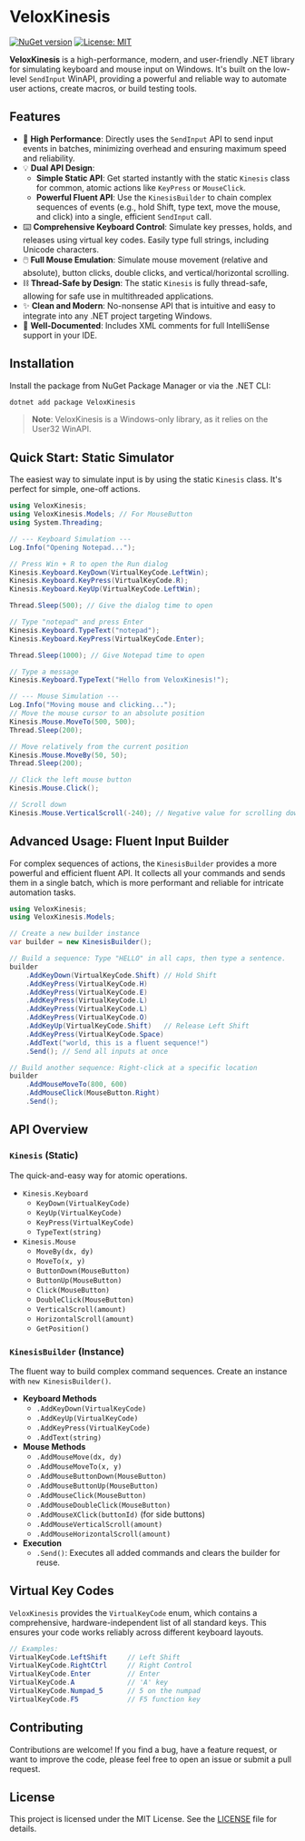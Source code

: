 # VeloxKinesis

[![NuGet version](https://img.shields.io/nuget/v/VeloxKinesis.svg?style=for-the-badge)](https://www.nuget.org/packages/VeloxKinesis/)
[![License: MIT](https://img.shields.io/badge/License-MIT-yellow.svg?style=for-the-badge)](https://github.com/MrRoxandi/VeloxKinesis?tab=MIT-1-ov-file)

**VeloxKinesis** is a high-performance, modern, and user-friendly .NET library for simulating keyboard and mouse input on Windows. It's built on the low-level `SendInput` WinAPI, providing a powerful and reliable way to automate user actions, create macros, or build testing tools.

## Features

- 🚀 **High Performance**: Directly uses the `SendInput` API to send input events in batches, minimizing overhead and ensuring maximum speed and reliability.
- 💡 **Dual API Design**:
  - **Simple Static API**: Get started instantly with the static `Kinesis` class for common, atomic actions like `KeyPress` or `MouseClick`.
  - **Powerful Fluent API**: Use the `KinesisBuilder` to chain complex sequences of events (e.g., hold Shift, type text, move the mouse, and click) into a single, efficient `SendInput` call.
- ⌨️ **Comprehensive Keyboard Control**: Simulate key presses, holds, and releases using virtual key codes. Easily type full strings, including Unicode characters.
- 🖱️ **Full Mouse Emulation**: Simulate mouse movement (relative and absolute), button clicks, double clicks, and vertical/horizontal scrolling.
- ⛓️ **Thread-Safe by Design**: The static `Kinesis` is fully thread-safe, allowing for safe use in multithreaded applications.
- ✨ **Clean and Modern**: No-nonsense API that is intuitive and easy to integrate into any .NET project targeting Windows.
- 📝 **Well-Documented**: Includes XML comments for full IntelliSense support in your IDE.

## Installation

Install the package from NuGet Package Manager or via the .NET CLI:

```sh
dotnet add package VeloxKinesis
```

> **Note**: VeloxKinesis is a Windows-only library, as it relies on the User32 WinAPI.

## Quick Start: Static Simulator

The easiest way to simulate input is by using the static `Kinesis` class. It's perfect for simple, one-off actions.

```csharp
using VeloxKinesis;
using VeloxKinesis.Models; // For MouseButton
using System.Threading;

// --- Keyboard Simulation ---
Log.Info("Opening Notepad...");

// Press Win + R to open the Run dialog
Kinesis.Keyboard.KeyDown(VirtualKeyCode.LeftWin);
Kinesis.Keyboard.KeyPress(VirtualKeyCode.R);
Kinesis.Keyboard.KeyUp(VirtualKeyCode.LeftWin);

Thread.Sleep(500); // Give the dialog time to open

// Type "notepad" and press Enter
Kinesis.Keyboard.TypeText("notepad");
Kinesis.Keyboard.KeyPress(VirtualKeyCode.Enter);

Thread.Sleep(1000); // Give Notepad time to open

// Type a message
Kinesis.Keyboard.TypeText("Hello from VeloxKinesis!");

// --- Mouse Simulation ---
Log.Info("Moving mouse and clicking...");
// Move the mouse cursor to an absolute position
Kinesis.Mouse.MoveTo(500, 500);
Thread.Sleep(200);

// Move relatively from the current position
Kinesis.Mouse.MoveBy(50, 50);
Thread.Sleep(200);

// Click the left mouse button
Kinesis.Mouse.Click();

// Scroll down
Kinesis.Mouse.VerticalScroll(-240); // Negative value for scrolling down
```

## Advanced Usage: Fluent Input Builder

For complex sequences of actions, the `KinesisBuilder` provides a more powerful and efficient fluent API. It collects all your commands and sends them in a single batch, which is more performant and reliable for intricate automation tasks.

```csharp
using VeloxKinesis;
using VeloxKinesis.Models;

// Create a new builder instance
var builder = new KinesisBuilder();

// Build a sequence: Type "HELLO" in all caps, then type a sentence.
builder
    .AddKeyDown(VirtualKeyCode.Shift) // Hold Shift
    .AddKeyPress(VirtualKeyCode.H)
    .AddKeyPress(VirtualKeyCode.E)
    .AddKeyPress(VirtualKeyCode.L)
    .AddKeyPress(VirtualKeyCode.L)
    .AddKeyPress(VirtualKeyCode.O)
    .AddKeyUp(VirtualKeyCode.Shift)   // Release Left Shift
    .AddKeyPress(VirtualKeyCode.Space)
    .AddText("world, this is a fluent sequence!")
    .Send(); // Send all inputs at once

// Build another sequence: Right-click at a specific location
builder
    .AddMouseMoveTo(800, 600)
    .AddMouseClick(MouseButton.Right)
    .Send();
```

## API Overview

### `Kinesis` (Static)

The quick-and-easy way for atomic operations.

- `Kinesis.Keyboard`
  - `KeyDown(VirtualKeyCode)`
  - `KeyUp(VirtualKeyCode)`
  - `KeyPress(VirtualKeyCode)`
  - `TypeText(string)`
- `Kinesis.Mouse`
  - `MoveBy(dx, dy)`
  - `MoveTo(x, y)`
  - `ButtonDown(MouseButton)`
  - `ButtonUp(MouseButton)`
  - `Click(MouseButton)`
  - `DoubleClick(MouseButton)`
  - `VerticalScroll(amount)`
  - `HorizontalScroll(amount)`
  - `GetPosition()`

### `KinesisBuilder` (Instance)

The fluent way to build complex command sequences. Create an instance with `new KinesisBuilder()`.

- **Keyboard Methods**
  - `.AddKeyDown(VirtualKeyCode)`
  - `.AddKeyUp(VirtualKeyCode)`
  - `.AddKeyPress(VirtualKeyCode)`
  - `.AddText(string)`
- **Mouse Methods**
  - `.AddMouseMove(dx, dy)`
  - `.AddMouseMoveTo(x, y)`
  - `.AddMouseButtonDown(MouseButton)`
  - `.AddMouseButtonUp(MouseButton)`
  - `.AddMouseClick(MouseButton)`
  - `.AddMouseDoubleClick(MouseButton)`
  - `.AddMouseXClick(buttonId)` (for side buttons)
  - `.AddMouseVerticalScroll(amount)`
  - `.AddMouseHorizontalScroll(amount)`
- **Execution**
  - `.Send()`: Executes all added commands and clears the builder for reuse.

## Virtual Key Codes

`VeloxKinesis` provides the `VirtualKeyCode` enum, which contains a comprehensive, hardware-independent list of all standard keys. This ensures your code works reliably across different keyboard layouts.

```csharp
// Examples:
VirtualKeyCode.LeftShift     // Left Shift
VirtualKeyCode.RightCtrl     // Right Control
VirtualKeyCode.Enter         // Enter
VirtualKeyCode.A             // 'A' key
VirtualKeyCode.Numpad_5      // 5 on the numpad
VirtualKeyCode.F5            // F5 function key
```

## Contributing

Contributions are welcome! If you find a bug, have a feature request, or want to improve the code, please feel free to open an issue or submit a pull request.

## License

This project is licensed under the MIT License. See the [LICENSE](LICENSE.txt) file for details.
